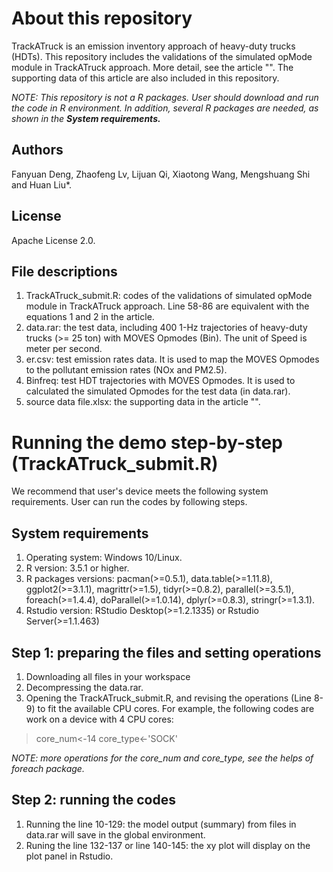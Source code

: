 # About this repository
TrackATruck is an emission inventory approach of heavy-duty trucks (HDTs). This repository includes the validations of the simulated opMode module in TrackATruck approach. More detail, see the article "". The supporting data of this article are also included in this repository. 

*NOTE: This repository is not a R packages. User should download and run the code in R environment. In addition, several R packages are needed, as shown in the **System requirements.***

## Authors
Fanyuan Deng, Zhaofeng Lv, Lijuan Qi, Xiaotong Wang, Mengshuang Shi and Huan Liu*.
## License
Apache License 2.0.

## File descriptions
1. TrackATruck_submit.R: codes of the validations of simulated opMode module in TrackATruck approach. Line 58-86 are equivalent with the equations 1 and 2 in the article.
2. data.rar: the test data, including 400 1-Hz trajectories of heavy-duty trucks (>= 25 ton) with MOVES Opmodes (Bin). The unit of Speed is meter per second.
3. er.csv: test emission rates data. It is used to map the MOVES Opmodes to the pollutant emission rates (NOx and PM2.5).
4. Binfreq: test HDT trajectories with MOVES Opmodes. It is used to calculated the simulated Opmodes for the test data (in data.rar).
5. source data file.xlsx: the supporting data in the article "".

# Running the demo step-by-step (TrackATruck_submit.R)
We recommend that user's device meets the following system requirements. User can run the codes by following steps.

## System requirements
1. Operating system: Windows 10/Linux.
2. R version: 3.5.1 or higher.
3. R packages versions: pacman(>=0.5.1), data.table(>=1.11.8), ggplot2(>=3.1.1), magrittr(>=1.5), tidyr(>=0.8.2), parallel(>=3.5.1), foreach(>=1.4.4), doParallel(>=1.0.14), dplyr(>=0.8.3), stringr(>=1.3.1).
4. Rstudio version: RStudio Desktop(>=1.2.1335) or Rstudio Server(>=1.1.463)

## Step 1: preparing the files and setting operations
1. Downloading all files in your workspace
2. Decompressing the data.rar.
3. Opening the TrackATruck_submit.R, and revising the operations (Line 8-9) to fit the available CPU cores. For example, the following codes are work on a device with 4 CPU cores:

>core_num<-14
>core_type<-'SOCK'

*NOTE: more operations for the core_num and core_type, see the helps of foreach package.*

## Step 2: running the codes
1. Running the line 10-129: the model output (summary) from files in data.rar will save in the global environment.
2. Runing the line 132-137 or line 140-145: the xy plot will display on the plot panel in Rstudio.
